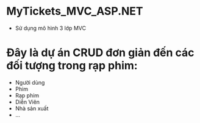 # MyTickets_MVC_ASP.NET
- Sử dụng mô hình 3 lớp MVC
# Đây là dự án CRUD đơn giản đến các đối tượng trong rạp phim:
- Người dùng
- Phim
- Rạp phim
- Diễn Viên
- Nhà sản xuất
- ...
